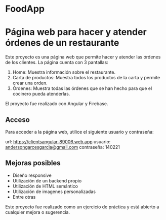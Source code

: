 # FoodApp

# Página web para hacer y atender órdenes de un restaurante

Este proyecto es una página web que permite hacer y atender las órdenes de los clientes. La página cuenta con 3 pantallas:

1. Home: Muestra información sobre el restaurante.
2. Carta de productos: Muestra todos los productos de la carta y permite crear una orden.
3. Órdenes: Muestra todas las órdenes que se han hecho para que el cocinero pueda atenderlas.

El proyecto fue realizado con Angular y Firebase.

## Acceso

Para acceder a la página web, utilice el siguiente usuario y contraseña:

url: https://clientsangular-89006.web.app
usuario: andersongarcesgarcia@gmail.com
contraseña: 140221

## Mejoras posibles

- Diseño responsive
- Utilización de un backend propio
- Utilización de HTML semántico
- Utilización de imagenes personalizadas
- Entre otras

Este proyecto fue realizado como un ejercicio de práctica y está abierto a cualquier mejora o sugerencia.



